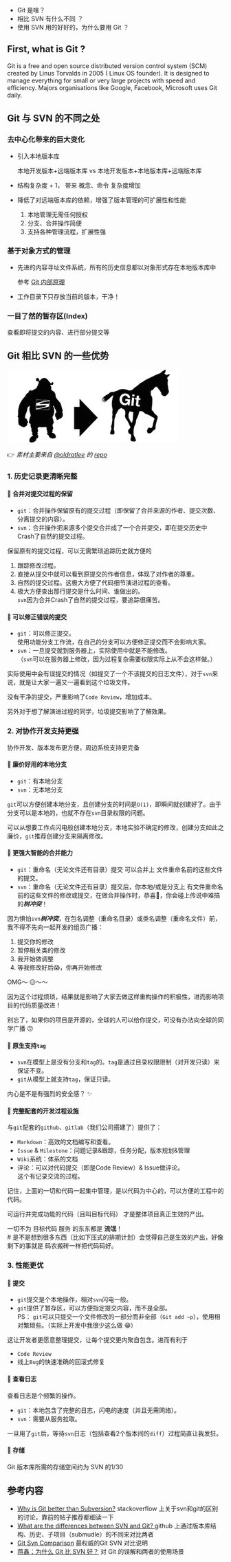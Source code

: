 * Git 是啥？ 
* 相比 SVN 有什么不同 ？
* 使用 SVN 用的好好的，为什么要用 Git ？


## First, what is Git ?

Git is a free and open source  distributed version control system (SCM) created by Linus Torvalds in 2005 ( Linux OS founder). It is designed to manage everything for small or very large projects with speed and efficiency. Majors organisations like Google, Facebook, Microsoft uses Git daily.

## Git 与 SVN 的不同之处

### 去中心化带来的巨大变化

- 引入本地版本库

	本地开发版本+远端版本库 vs 本地开发版本+本地版本库+远端版本库

- 结构复杂度 + 1， 带来 概念、命令 复杂度增加

- 降低了对远端版本库的依赖，增强了版本管理的可扩展性和性能

	1. 本地管理无需任何授权
	2. 分支、合并操作简便
	3. 支持各种管理流程，扩展性强

### 基于对象方式的管理

- 先进的内容寻址文件系统，所有的历史信息都以对象形式存在本地版本库中

	参考 [Git 内部原理](https://git-scm.com/book/zh/v2/Git-内部原理-底层命令和高层命令)

- 工作目录下只存放当前的版本，干净！

### 一目了然的暂存区(Index)

查看即将提交的内容、进行部分提交等

## Git 相比 SVN 的一些优势

![Git vs SVN](images/why-git.png)

:point_right: *素材主要来自 [@oldratlee](https://github.com/oldratlee) 的 [repo](https://github.com/oldratlee/software-practice-miscellany/blob/master/git/README.md)*

### 1. 历史记录更清晰完整
#### :beer: 合并对提交过程的保留

- `git`：合并操作保留原有的提交过程（即保留了合并来源的作者、提交次数、分离提交的内容）。
- `svn`：合并操作把来源多个提交合并成了一个合并提交，即在提交历史中Crash了自然的提交过程。

保留原有的提交过程，可以无需繁琐追踪历史就方便的

1. 跟踪修改过程。
1. 直接从提交中就可以看到原提交的作者信息，体现了对作者的尊重。
1. 自然的提交过程。这极大方便了代码细节演进过程的查看。
1. 极大方便查出那行提交是什么时间、谁做出的。  
`svn`因为合并Crash了自然的提交过程，要追踪很痛苦。

#### :beer: 可以修正错误的提交

- `git`：可以修正提交。  
使用功能分支工作流，在自己的分支可以方便修正提交而不会影响大家。
- `svn`：一旦提交就到服务器上，实际使用中就是不能修改。  
（`svn`可以在服务器上修改，因为过程复杂需要权限实际上从不会这样做。）

实际使用中会有误提交的情况（如提交了一个不该提交的日志文件），对于`svn`来说，就是让大家一遍又一遍看到这个垃圾文件。

没有干净的提交，严重影响了`Code Review`，增加成本。

另外对于想了解演进过程的同学，垃圾提交影响了了解效果。

### 2. 对协作开发支持更强
协作开发、版本发布更方便，周边系统支持更完备

#### :beer: 廉价好用的本地分支

- `git`：有本地分支
- `svn`：无本地分支

`git`可以方便创建本地分支，且创建分支的时间是`O(1)`，即瞬间就创建好了。由于分支可以是本地的，也就不存在`svn`目录权限的问题。

可以从想要工作点闪电般创建本地分支，本地实验不确定的修改，创建分支如此之廉价，`git`推荐创建分支来隔离修改。

#### :beer: 更强大智能的合并能力

- `git`：重命名（无论文件还有目录）提交 可以合并上 文件重命名前的这些文件的提交。
- `svn`：重命名（无论文件还有目录）提交后，你本地/或是分支上 有文件重命名前的这些文件的修改或提交，在做合并操作时，恭喜:see_no_evil:，你会碰上传说中难搞的***树冲突***！

因为惧怕`svn`***树冲突***，在包名调整（重命名目录）或类名调整（重命名文件）前，我不得不先向一起开发的组员广播：

1. 提交你的修改
1. 暂停相关类的修改
1. 我开始做调整
1. 等我修改好后:scream:，你再开始修改

OMG～ :confounded:～～

因为这个过程烦琐，结果就是影响了大家去做这样重构操作的积极性，进而影响项目的代码质量改进！

别忘了，如果你的项目是开源的，全球的人可以给你提交，可没有办法向全球的同学广播 :kissing:

#### :beer: 原生支持`tag`

- `svn`在模型上是没有分支和`tag`的。`tag`是通过目录权限限制（对开发只读）来保证不变。
- `git`从模型上就支持`tag`，保证只读。

内心是不是有强烈的安全感？ :sparkles:


#### :beer: 完整配套的开发过程设施

与`git`配套的`github`、`gitlab`（我们公司搭建了）提供了：

- `Markdown`：高效的文档编写和查看。
- `Issue` & `Milestone`：问题记录&跟踪，任务分配，版本规划&管理
- `Wiki`系统：体系的文档
- 评论：可以对代码提交（即是Code Review）& Issue做评论。  
这个有记录交流的过程。

记住，上面的一切和代码一起集中管理，是以代码为中心的，可以方便的工程中的代码。

可运行并完成功能的代码（且叫目标代码） 才是整体项目真正生效的产出。

一切不为 目标代码 服务 的东东都是 **流氓**！  
\# 是不是想到很多东西（比如下压式的排期计划）会觉得自己是生效的产出，好像剩下的事就是 码农搬砖一样把代码码好。

### 3. 性能更优

#### :beer: 提交

- `git`提交是个本地操作，相对`svn`闪电一般。
- `git`提供了暂存区，可以方便指定提交内容，而不是全部。  
PS： `git`可以只提交一个文件修改的一部分而非全部（`Git add –p`），使用相对繁琐些。（实际上开发中我很少这么做 :grin:）

这让开发者更愿意整理提交，让每个提交更内聚自包含。进而有利于

- `Code Review`
- 线上`Bug`的快速准确的回滚式修复

#### :beer: 查看日志

查看日志是个频繁的操作。

- `git`：本地包含了完整的日志，闪电的速度（并且无需网络）。
- `svn`：需要从服务拉取。

一旦用了`git`后，等待`svn`日志（包括查看2个版本间的`diff`）过程简直让我发狂。

#### :beer: 存储

Git 版本库所需的存储空间约为 SVN 的1/30



## 参考内容
- [Why is Git better than Subversion?](http://stackoverflow.com/questions/871/why-is-git-better-than-subversion)  stackoverflow 上关于svn和git的区别的讨论，靠前的帖子推荐都细读一下
- [What are the differences between SVN and Git? ](https://help.github.com/articles/what-are-the-differences-between-subversion-and-git/)  github 上通过版本库结构、历史、子项目（submudle）的不同来对比两者
- [Git Svn Comparison](https://git.wiki.kernel.org/index.php/GitSvnComparsion) 最权威的Git SVN 对比说明
- [蒋鑫：为什么 Git 比 SVN 好？](http://www.worldhello.net/2012/04/12/why-git-is-better-than-svn.html) 对 Git 的误解和两者的使用场景